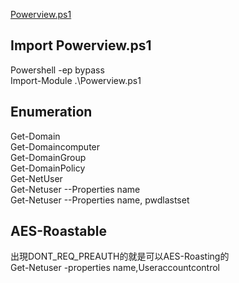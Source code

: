 [Powerview.ps1](https://github.com/PowerShellMafia/PowerSploit/tree/master/Recon)  
## Import Powerview.ps1 ##  
Powershell -ep bypass  
Import-Module .\Powerview.ps1  

## Enumeration ##
Get-Domain  
Get-Domaincomputer  
Get-DomainGroup  
Get-DomainPolicy  
Get-NetUser  
Get-Netuser --Properties name  
Get-Netuser --Properties name, pwdlastset  

## AES-Roastable ##  
出現DONT_REQ_PREAUTH的就是可以AES-Roasting的  
Get-Netuser -properties name,Useraccountcontrol  






